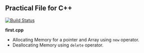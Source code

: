 Practical File for C++
---

[![Build Status](https://travis-ci.org/crazyuploader/CPP.svg?branch=master)](https://travis-ci.org/crazyuploader/CPP)

<b>first.cpp</b>
* Allocating Memory for a pointer and Array using `new` operator.
* Deallocating Memory using `delete` operator. 
